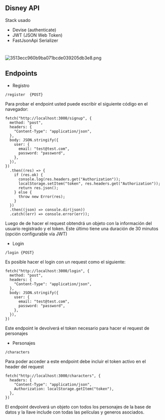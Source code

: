 ## Disney API

Stack usado

- Devise (authenticate)
- JWT (JSON Web Token)
- FastJsonApi Serializer


#
![3513ecc960b9ba071bcde039205db3e8.png](:/94adc277f4cc42528a6c170b53cf5628)
## Endpoints

* Registro
```
/register  {POST}
```

Para probar el endpoint usted puede escribir el siguiente código en el navegador:
```
fetch("http://localhost:3000/signup", {
  method: "post",
  headers: {
    "Content-Type": "application/json",
  },
  body: JSON.stringify({
    user: {
      email: "test@test.com",
      password: "password",
    },
  }),
})
  .then((res) => {
    if (res.ok) {
      console.log(res.headers.get("Authorization"));
      localStorage.setItem("token", res.headers.get("Authorization"));
      return res.json();
    } else {
      throw new Error(res);
    }
  })
  .then((json) => console.dir(json))
  .catch((err) => console.error(err));
```

Luego de de hacer el request obtendrá un objeto con la información del usuario registrado y el token. Este último tiene una duración de 30 minutos (opción configurable vía JWT)


* Login

```
/login {POST}
```
Es posible hacer el login con un request como el siguiente:
```
fetch("http://localhost:3000/login", {
  method: "post",
  headers: {
    "Content-Type": "application/json",
  },
  body: JSON.stringify({
    user: {
      email: "test@test.com",
      password: "password",
    },
  }),
})
```
Este endpoint le devolverá el token necesario para hacer el request de personajes
* Personajes

```
/characters
```
Para poder acceder a este endpoint debe incluir el token activo en el header del request
```
fetch("http://localhost:3000/characters", {
  headers: {
    "Content-Type": "application/json",
    Authorization: localStorage.getItem("token"),
  },
})
```
El endpoint devolverá un objeto con todos los personajes de la base de datos y la llave include con todas las películas y generos asociados.
